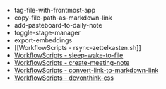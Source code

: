 
- tag-file-with-frontmost-app
- copy-file-path-as-markdown-link
- add-pasteboard-to-daily-note
- toggle-stage-manager
- export-embeddings
- [[WorkflowScripts - rsync-zettelkasten.sh]]
- [WorkflowScripts - sleep-wake-to-file](WorkflowScripts%20-%20sleep-wake-to-file.md)
- [WorkflowScripts - create-meeting-note](WorkflowScripts%20-%20create-meeting-note.md)
- [WorkflowScripts - convert-link-to-markdown-link](WorkflowScripts%20-%20convert-link-to-markdown-link.md)
- [WorkflowScripts - devonthink-css](WorkflowScripts%20-%20devonthink-css.md)

